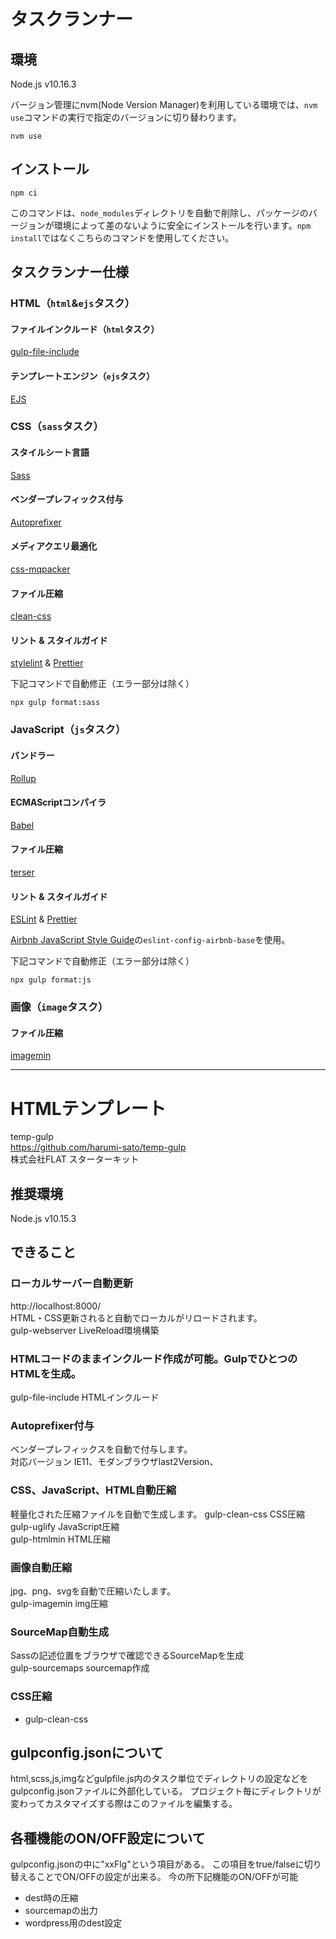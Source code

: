 # タスクランナー

## 環境

Node.js v10.16.3

バージョン管理にnvm(Node Version Manager)を利用している環境では、`nvm use`コマンドの実行で指定のバージョンに切り替わります。

```
nvm use
```

## インストール

```
npm ci
```

このコマンドは、`node_modules`ディレクトリを自動で削除し、パッケージのバージョンが環境によって差のないように安全にインストールを行います。`npm install`ではなくこちらのコマンドを使用してください。

## タスクランナー仕様

### HTML（`html`&`ejs`タスク）

#### ファイルインクルード（`html`タスク）

[gulp-file-include
](https://github.com/haoxins/gulp-file-include)

#### テンプレートエンジン（`ejs`タスク）

[EJS](https://ejs.co/)

### CSS（`sass`タスク）

#### スタイルシート言語

[Sass](https://sass-lang.com/)

#### ベンダープレフィックス付与

[Autoprefixer](https://github.com/postcss/autoprefixer)

#### メディアクエリ最適化

[css-mqpacker](https://github.com/hail2u/node-css-mqpacker)

#### ファイル圧縮

[clean-css](https://github.com/jakubpawlowicz/clean-css)

#### リント & スタイルガイド

[stylelint](hhttps://stylelint.io/) & [Prettier](https://prettier.io/)

下記コマンドで自動修正（エラー部分は除く）

```
npx gulp format:sass
```

### JavaScript（`js`タスク）

#### バンドラー

[Rollup](https://rollupjs.org/guide/en/)

#### ECMAScriptコンパイラ

[Babel](https://babeljs.io/)

#### ファイル圧縮

[terser](https://github.com/terser-js/terser)

#### リント & スタイルガイド

[ESLint](https://eslint.org/) & [Prettier](https://prettier.io/)

[Airbnb JavaScript Style Guide](https://github.com/airbnb/javascript)の`eslint-config-airbnb-base`を使用。

下記コマンドで自動修正（エラー部分は除く）

```
npx gulp format:js
```

### 画像（`image`タスク）

#### ファイル圧縮

[imagemin](https://github.com/imagemin/imagemin)

---

# HTMLテンプレート

temp-gulp  
https://github.com/harumi-sato/temp-gulp  
株式会社FLAT スターターキット

## 推奨環境

Node.js v10.15.3

## できること

### ローカルサーバー自動更新
http://localhost:8000/  
HTML・CSS更新されると自動でローカルがリロードされます。  
gulp-webserver LiveReload環境構築  

### HTMLコードのままインクルード作成が可能。GulpでひとつのHTMLを生成。  　　
gulp-file-include HTMLインクルード　　

### Autoprefixer付与
ベンダープレフィックスを自動で付与します。  
対応バージョン IE11、モダンブラウザlast2Version、  

### CSS、JavaScript、HTML自動圧縮
軽量化された圧縮ファイルを自動で生成します。
gulp-clean-css CSS圧縮  
gulp-uglify JavaScript圧縮  
gulp-htmlmin HTML圧縮

### 画像自動圧縮
jpg、png、svgを自動で圧縮いたします。  
gulp-imagemin img圧縮

### SourceMap自動生成
Sassの記述位置をブラウザで確認できるSourceMapを生成  
gulp-sourcemaps  sourcemap作成

### CSS圧縮
- gulp-clean-css

## gulpconfig.jsonについて
html,scss,js,imgなどgulpfile.js内のタスク単位でディレクトリの設定などをgulpconfig.jsonファイルに外部化している。
プロジェクト毎にディレクトリが変わってカスタマイズする際はこのファイルを編集する。

## 各種機能のON/OFF設定について
gulpconfig.jsonの中に"xxFlg"という項目がある。
この項目をtrue/falseに切り替えることでON/OFFの設定が出来る。
今の所下記機能のON/OFFが可能

- dest時の圧縮
- sourcemapの出力
- wordpress用のdest設定
